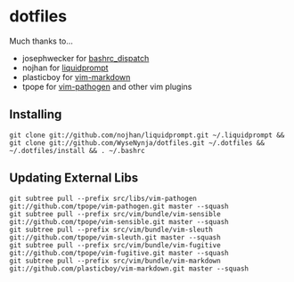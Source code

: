 dotfiles
========

Much thanks to...

- josephwecker for [bashrc_dispatch](https://github.com/josephwecker/bashrc_dispatch)
- nojhan for [liquidprompt](https://github.com/nojhan/liquidprompt)
- plasticboy for [vim-markdown](https://github.com/plasticboy/vim-markdown)
- tpope for [vim-pathogen](https://github.com/tpope/vim-pathogen) and other vim plugins


Installing
----------

`git clone git://github.com/nojhan/liquidprompt.git ~/.liquidprompt && git clone git://github.com/WyseNynja/dotfiles.git ~/.dotfiles && ~/.dotfiles/install && . ~/.bashrc`


Updating External Libs
----------------------

```lang=bash
git subtree pull --prefix src/libs/vim-pathogen git://github.com/tpope/vim-pathogen.git master --squash
git subtree pull --prefix src/vim/bundle/vim-sensible git://github.com/tpope/vim-sensible.git master --squash
git subtree pull --prefix src/vim/bundle/vim-sleuth git://github.com/tpope/vim-sleuth.git master --squash
git subtree pull --prefix src/vim/bundle/vim-fugitive git://github.com/tpope/vim-fugitive.git master --squash
git subtree pull --prefix src/vim/bundle/vim-markdown git://github.com/plasticboy/vim-markdown.git master --squash
```
